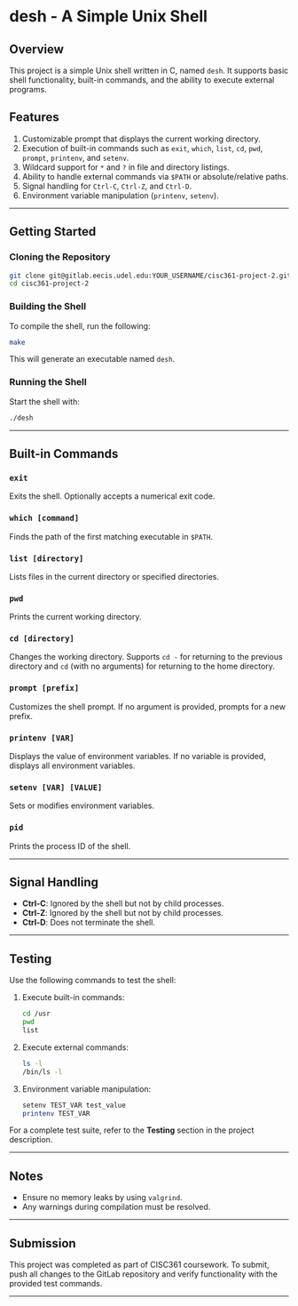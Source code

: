 
# desh - A Simple Unix Shell  

## Overview  
This project is a simple Unix shell written in C, named `desh`. It supports basic shell functionality, built-in commands, and the ability to execute external programs.  

## Features  
1. Customizable prompt that displays the current working directory.  
2. Execution of built-in commands such as `exit`, `which`, `list`, `cd`, `pwd`, `prompt`, `printenv`, and `setenv`.  
3. Wildcard support for `*` and `?` in file and directory listings.  
4. Ability to handle external commands via `$PATH` or absolute/relative paths.  
5. Signal handling for `Ctrl-C`, `Ctrl-Z`, and `Ctrl-D`.  
6. Environment variable manipulation (`printenv`, `setenv`).  

---

## Getting Started  

### Cloning the Repository  
```bash
git clone git@gitlab.eecis.udel.edu:YOUR_USERNAME/cisc361-project-2.git
cd cisc361-project-2
```

### Building the Shell  
To compile the shell, run the following:  
```bash
make
```

This will generate an executable named `desh`.  

### Running the Shell  
Start the shell with:  
```bash
./desh
```

---

## Built-in Commands  
### `exit`  
Exits the shell. Optionally accepts a numerical exit code.  

### `which [command]`  
Finds the path of the first matching executable in `$PATH`.  

### `list [directory]`  
Lists files in the current directory or specified directories.  

### `pwd`  
Prints the current working directory.  

### `cd [directory]`  
Changes the working directory. Supports `cd -` for returning to the previous directory and `cd` (with no arguments) for returning to the home directory.  

### `prompt [prefix]`  
Customizes the shell prompt. If no argument is provided, prompts for a new prefix.  

### `printenv [VAR]`  
Displays the value of environment variables. If no variable is provided, displays all environment variables.  

### `setenv [VAR] [VALUE]`  
Sets or modifies environment variables.  

### `pid`  
Prints the process ID of the shell.  

---

## Signal Handling  
- **Ctrl-C**: Ignored by the shell but not by child processes.  
- **Ctrl-Z**: Ignored by the shell but not by child processes.  
- **Ctrl-D**: Does not terminate the shell.  

---

## Testing  
Use the following commands to test the shell:  
1. Execute built-in commands:  
   ```bash
   cd /usr
   pwd
   list
   ```
2. Execute external commands:  
   ```bash
   ls -l
   /bin/ls -l
   ```
3. Environment variable manipulation:  
   ```bash
   setenv TEST_VAR test_value
   printenv TEST_VAR
   ```

For a complete test suite, refer to the **Testing** section in the project description.

---

## Notes  
- Ensure no memory leaks by using `valgrind`.  
- Any warnings during compilation must be resolved.  

---

## Submission  
This project was completed as part of CISC361 coursework. To submit, push all changes to the GitLab repository and verify functionality with the provided test commands.  

--- 
